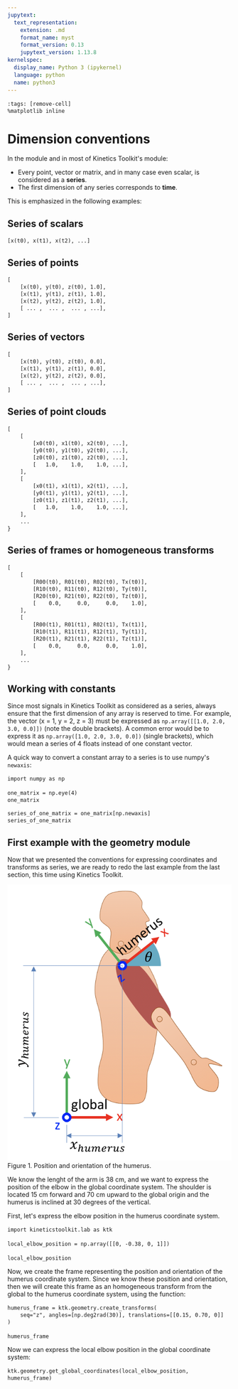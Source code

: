 ```yaml
---
jupytext:
  text_representation:
    extension: .md
    format_name: myst
    format_version: 0.13
    jupytext_version: 1.13.8
kernelspec:
  display_name: Python 3 (ipykernel)
  language: python
  name: python3
---
```


```{code-cell} ipython3
:tags: [remove-cell]
%matplotlib inline
```

# Dimension conventions

In the [](api/ktk.geometry.rst) module and in most of Kinetics Toolkit's module:

- Every point, vector or matrix, and in many case even scalar, is considered as a **series**.
- The first dimension of any series corresponds to **time**.

This is emphasized in the following examples:

## Series of scalars

```
[x(t0), x(t1), x(t2), ...]
```


## Series of points

```
[
    [x(t0), y(t0), z(t0), 1.0],
    [x(t1), y(t1), z(t1), 1.0],
    [x(t2), y(t2), z(t2), 1.0],
    [ ... ,  ... ,  ... , ...],
] 
```

## Series of vectors

```
[
    [x(t0), y(t0), z(t0), 0.0],
    [x(t1), y(t1), z(t1), 0.0],
    [x(t2), y(t2), z(t2), 0.0],
    [ ... ,  ... ,  ... , ...],
] 
```

## Series of point clouds

```
[
    [
        [x0(t0), x1(t0), x2(t0), ...],
        [y0(t0), y1(t0), y2(t0), ...],
        [z0(t0), z1(t0), z2(t0), ...],
        [   1.0,    1.0,    1.0, ...],
    ],
    [
        [x0(t1), x1(t1), x2(t1), ...],
        [y0(t1), y1(t1), y2(t1), ...],
        [z0(t1), z1(t1), z2(t1), ...],
        [   1.0,    1.0,    1.0, ...],
    ],
    ...
}
```

## Series of frames or homogeneous transforms

```
[
    [
        [R00(t0), R01(t0), R02(t0), Tx(t0)],
        [R10(t0), R11(t0), R12(t0), Ty(t0)],
        [R20(t0), R21(t0), R22(t0), Tz(t0)],
        [    0.0,     0.0,     0.0,    1.0],
    ],
    [
        [R00(t1), R01(t1), R02(t1), Tx(t1)],
        [R10(t1), R11(t1), R12(t1), Ty(t1)],
        [R20(t1), R21(t1), R22(t1), Tz(t1)],
        [    0.0,     0.0,     0.0,    1.0],
    ],
    ...
}
```



## Working with constants

Since most signals in Kinetics Toolkit as considered as a series, always ensure that the first dimension of any array is reserved to time. For example, the vector (x = 1, y = 2, z = 3) must be expressed as `np.array([[1.0, 2.0, 3.0, 0.0]])` (note the double brackets). A common error would be to express it as `np.array([1.0, 2.0, 3.0, 0.0])` (single brackets), which would mean a series of 4 floats instead of one constant vector.

A quick way to convert a constant array to a series is to use numpy's `newaxis`:

```{code-cell} ipython3
import numpy as np

one_matrix = np.eye(4)
one_matrix
```

```{code-cell} ipython3
series_of_one_matrix = one_matrix[np.newaxis]
series_of_one_matrix
```

## First example with the geometry module

Now that we presented the conventions for expressing coordinates and transforms as series, we are ready to redo the last example from the last section, this time using Kinetics Toolkit.

![humerus_frame -height:normal](_static/images/humerus_frame.png)
Figure 1. Position and orientation of the humerus.

We know the lenght of the arm is 38 cm, and we want to express the position of the elbow in the global coordinate system. The shoulder is located 15 cm forward and 70 cm upward to the global origin and the humerus is inclined at 30 degrees of the vertical.

First, let's express the elbow position in the humerus coordinate system.

```{code-cell} ipython3
import kineticstoolkit.lab as ktk

local_elbow_position = np.array([[0, -0.38, 0, 1]])

local_elbow_position
```

Now, we create the frame representing the position and orientation of the humerus coordinate system. Since we know these position and orientation, then we will create this frame as an homogeneous transform from the global to the humerus coordinate system, using the [](api/ktk.geometry.create_transforms.rst) function:

```{code-cell} ipython3
humerus_frame = ktk.geometry.create_transforms(
    seq="z", angles=[np.deg2rad(30)], translations=[[0.15, 0.70, 0]]
)

humerus_frame
```

Now we can express the local elbow position in the global coordinate system:

```{code-cell} ipython3
ktk.geometry.get_global_coordinates(local_elbow_position, humerus_frame)
```
